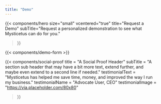 ```yaml
---
title: "Demo"
---
```


{{< components/hero
	size="small"
	vcentered="true"
	title="Request a Demo"
	subTitle="Request a personalized demonstration to see what Mysticetus can do for you."
>}}

{{< components/demo-form >}}

{{< components/social-proof 
	title = "A Social Proof Header"
	subTitle = "A section sub header that may have a bit more text, extend further, and maybe even extend to a second line if needed."
	testimonialText = "Mysticetus has helped me save time, money, and improved the way I run my business."
	testimonialName = "Advocate User, CEO"
	testimonialImage = "https://via.placeholder.com/80x80"
>}}